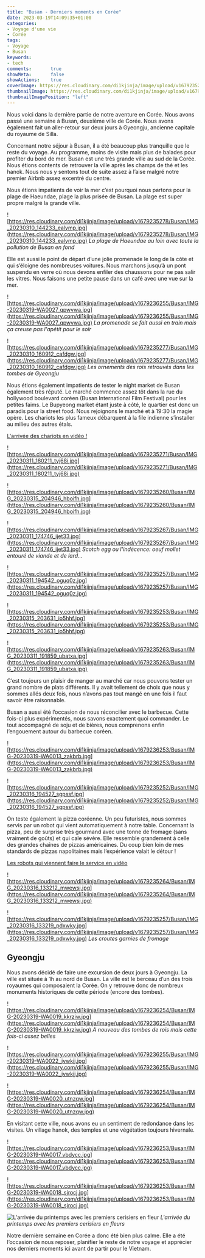 ```yaml
---
title: "Busan - Derniers moments en Corée"
date: 2023-03-19T14:09:35+01:00
categories:
- Voyage d'une vie
- Corée
tags:
- Voyage
- Busan
keywords:
- tech
comments:       true
showMeta:       false
showActions:    true
coverImage: https://res.cloudinary.com/di1kjinja/image/upload/v1679235278/Busan/IMG_20230310_144233_ealymp.jpg
thumbnailImage: https://res.cloudinary.com/di1kjinja/image/upload/v1679235278/Busan/IMG_20230310_144233_ealymp.jpg
thumbnailImagePosition: "left"
---
```


Nous voici dans la dernière partie de notre aventure en Corée. Nous avons passé une semaine à Busan, deuxième ville de Corée. Nous avons également fait un aller-retour sur deux jours à Gyeongju, ancienne capitale du royaume de Silla. 

Concernant notre séjour à Busan, il a été beaucoup plus tranquille que le reste du voyage. Au programme, moins de visite mais plus de balades pour profiter du bord de mer. Busan est une très grande ville au sud de la Corée. Nous étions contents de retrouver la ville après les champs de thé et les hanok. Nous nous y sentons tout de suite assez à l’aise malgré notre premier Airbnb assez excentré du centre. 

Nous étions impatients de voir la mer c’est pourquoi nous partons pour la plage de Haeundae, plage la plus prisée de Busan. La plage est super propre malgré la grande ville. 

![https://res.cloudinary.com/di1kjinja/image/upload/v1679235278/Busan/IMG_20230310_144233_ealymp.jpg](https://res.cloudinary.com/di1kjinja/image/upload/v1679235278/Busan/IMG_20230310_144233_ealymp.jpg)
*La plage de Haeundae au loin avec toute la pollution de Busan en fond*

Elle est aussi le point de départ d’une jolie promenade le long de la côte et qui s’éloigne des nombreuses voitures. Nous marchons jusqu’à un pont suspendu en verre où nous devons enfiler des chaussons pour ne pas salir les vitres. Nous faisons une petite pause dans un café avec une vue sur la mer. 

![https://res.cloudinary.com/di1kjinja/image/upload/v1679236255/Busan/IMG-20230319-WA0027_qpwvwa.jpg](https://res.cloudinary.com/di1kjinja/image/upload/v1679236255/Busan/IMG-20230319-WA0027_qpwvwa.jpg)
*La promenade se fait aussi en train mais ça creuse pas l'apétit pour le soir*

![https://res.cloudinary.com/di1kjinja/image/upload/v1679235277/Busan/IMG_20230310_160912_cafdgw.jpg](https://res.cloudinary.com/di1kjinja/image/upload/v1679235277/Busan/IMG_20230310_160912_cafdgw.jpg)
*Les ornements des rois retrouvés dans les tombes de Gyeongju*

Nous étions également impatients de tester le night market de Busan également très réputé. Le marché commence assez tôt dans la rue du hollywood boulevard coréen (Busan International Film Festival) pour les petites faims. Le Bupyeong market étant juste à côté, le quartier est donc un paradis pour la street food. Nous rejoignons le marché et à 19:30 la magie opère. Les chariots les plus fameux débarquent à la file indienne s’installer au milieu des autres étals.

[L'arrivée des chariots en vidéo !](https://res.cloudinary.com/di1kjinja/video/upload/v1679236307/Busan/VID_20230311_192406_aswces.mp4)

![https://res.cloudinary.com/di1kjinja/image/upload/v1679235271/Busan/IMG_20230311_180211_tyj68i.jpg](https://res.cloudinary.com/di1kjinja/image/upload/v1679235271/Busan/IMG_20230311_180211_tyj68i.jpg)

![https://res.cloudinary.com/di1kjinja/image/upload/v1679235260/Busan/IMG_20230315_204946_hboifh.jpg](https://res.cloudinary.com/di1kjinja/image/upload/v1679235260/Busan/IMG_20230315_204946_hboifh.jpg)

![https://res.cloudinary.com/di1kjinja/image/upload/v1679235267/Busan/IMG_20230311_174746_ijet33.jpg](https://res.cloudinary.com/di1kjinja/image/upload/v1679235267/Busan/IMG_20230311_174746_ijet33.jpg)
*Scotch egg ou l'indécence: oeuf mollet entouré de viande et de lard...*

![https://res.cloudinary.com/di1kjinja/image/upload/v1679235257/Busan/IMG_20230311_194542_oguq0z.jpg](https://res.cloudinary.com/di1kjinja/image/upload/v1679235257/Busan/IMG_20230311_194542_oguq0z.jpg)

![https://res.cloudinary.com/di1kjinja/image/upload/v1679235253/Busan/IMG_20230315_203631_io5hhf.jpg](https://res.cloudinary.com/di1kjinja/image/upload/v1679235253/Busan/IMG_20230315_203631_io5hhf.jpg)

![https://res.cloudinary.com/di1kjinja/image/upload/v1679235263/Busan/IMG_20230311_191859_ubatxa.jpg](https://res.cloudinary.com/di1kjinja/image/upload/v1679235263/Busan/IMG_20230311_191859_ubatxa.jpg)

C’est toujours un plaisir de manger au marché car nous pouvons tester un grand nombre de plats différents. Il y avait tellement de choix que nous y sommes allés deux fois, nous n’avons pas tout mangé en une fois il faut savoir être raisonnable.

Busan a aussi été l’occasion de nous réconcilier avec le barbecue. Cette fois-ci plus expérimentés, nous savons exactement quoi commander. Le tout accompagné de soju et de bières, nous comprenons enfin l’engouement autour du barbecue coréen. 

![https://res.cloudinary.com/di1kjinja/image/upload/v1679236253/Busan/IMG-20230319-WA0013_zakbrb.jpg](https://res.cloudinary.com/di1kjinja/image/upload/v1679236253/Busan/IMG-20230319-WA0013_zakbrb.jpg)

![https://res.cloudinary.com/di1kjinja/image/upload/v1679235252/Busan/IMG_20230316_194527_sgpssf.jpg](https://res.cloudinary.com/di1kjinja/image/upload/v1679235252/Busan/IMG_20230316_194527_sgpssf.jpg)

On teste également la pizza coréenne. Un peu futuristes, nous sommes servis par un robot qui vient automatiquement à notre table. Concernant la pizza, peu de surprise très gourmand avec une tonne de fromage (sans vraiment de goûts) et qui cale sévère. Elle ressemble grandement à celle des grandes chaînes de pizzas américaines. Du coup bien loin de mes standards de pizzas napolitaines mais l’expérience valait le détour ! 

[Les robots qui viennent faire le service en vidéo](https://res.cloudinary.com/di1kjinja/video/upload/v1679235295/Busan/VID_20230316_132725_bhssyc.mp4)

![https://res.cloudinary.com/di1kjinja/image/upload/v1679235264/Busan/IMG_20230316_133212_mwewsj.jpg](https://res.cloudinary.com/di1kjinja/image/upload/v1679235264/Busan/IMG_20230316_133212_mwewsj.jpg)

![https://res.cloudinary.com/di1kjinja/image/upload/v1679235257/Busan/IMG_20230316_133219_pdxwky.jpg](https://res.cloudinary.com/di1kjinja/image/upload/v1679235257/Busan/IMG_20230316_133219_pdxwky.jpg)
*Les croutes garnies de fromage*

## Gyeongju

Nous avons décidé de faire une excursion de deux jours à Gyeongju. La ville est située à 1h au nord de Busan. La ville est le berceau d’un des trois royaumes qui composaient la Corée. On y retrouve donc de nombreux monuments historiques de cette période (encore des tombes). 

![https://res.cloudinary.com/di1kjinja/image/upload/v1679236254/Busan/IMG-20230319-WA0019_kkrziw.jpg](https://res.cloudinary.com/di1kjinja/image/upload/v1679236254/Busan/IMG-20230319-WA0019_kkrziw.jpg)
*A nouveau des tombes de rois mais cette fois-ci assez belles*

![https://res.cloudinary.com/di1kjinja/image/upload/v1679236255/Busan/IMG-20230319-WA0022_jvwkjj.jpg](https://res.cloudinary.com/di1kjinja/image/upload/v1679236255/Busan/IMG-20230319-WA0022_jvwkjj.jpg)

![https://res.cloudinary.com/di1kjinja/image/upload/v1679236254/Busan/IMG-20230319-WA0020_utnzqw.jpg](https://res.cloudinary.com/di1kjinja/image/upload/v1679236254/Busan/IMG-20230319-WA0020_utnzqw.jpg)

En visitant cette ville, nous avons eu un sentiment de redondance dans les visites. Un village hanok, des temples et une végétation toujours hivernale. 

![https://res.cloudinary.com/di1kjinja/image/upload/v1679236253/Busan/IMG-20230319-WA0017_vbdycc.jpg](https://res.cloudinary.com/di1kjinja/image/upload/v1679236253/Busan/IMG-20230319-WA0017_vbdycc.jpg)

![https://res.cloudinary.com/di1kjinja/image/upload/v1679236253/Busan/IMG-20230319-WA0018_sjrocj.jpg](https://res.cloudinary.com/di1kjinja/image/upload/v1679236253/Busan/IMG-20230319-WA0018_sjrocj.jpg)

![L'arrivée du printemps avec les premiers cerisiers en fleur](https://res.cloudinary.com/di1kjinja/image/upload/v1679236253/Busan/IMG-20230319-WA0014_c1bftz.jpg)
*L'arrivée du printemps avec les premiers cerisiers en fleurs*

Notre dernière semaine en Corée a donc été bien plus calme. Elle a été l’occasion de nous reposer, planifier le reste de notre voyage et apprécier nos derniers moments ici avant de partir pour le Vietnam.
